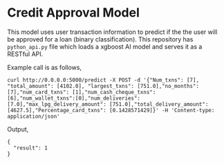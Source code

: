 # Credit Approval Model

This model uses user transaction information to predict if the the user will be approved for a loan (binary classification). This repository has `python_api.py` file which loads a xgboost AI model and serves it as a RESTful API.

Example call is as follows,
```
curl http://0.0.0.0:5000/predict -X POST -d '{"Num_txns": [7], "total_amount": [4102.0], "largest_txns": [751.0],"no_months": [7],"num_card_txns": [1],"num_cash_cheque_txns": [6],"num_wallet_txns":[0],"num_deliveries": [7.0],"max_lpg_delivery_amount": [751.0],"total_delivery_amount": [4627.5],"Percentage_card_txns": [0.1428571429]}' -H 'Content-type: application/json'
```
Output,
```
{
  "result": 1
}
```
